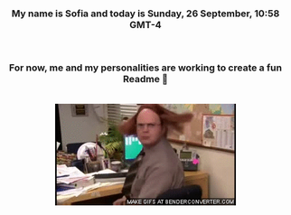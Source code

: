 


<div align="center">
<h3 >My name is Sofia and today is Sunday, 26 September, 10:58 GMT-4</h3><br>
<h3 >For now, me and my personalities are working to create a fun Readme 👋
</h3><br>
<img src='img/dwight.gif' alt='working...'/>
</div>
